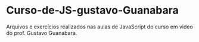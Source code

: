 # Curso-de-JS-gustavo-Guanabara

Arquivos e exercícios realizados nas aulas de JavaScript do curso em video do prof. Gustavo Guanabara.
